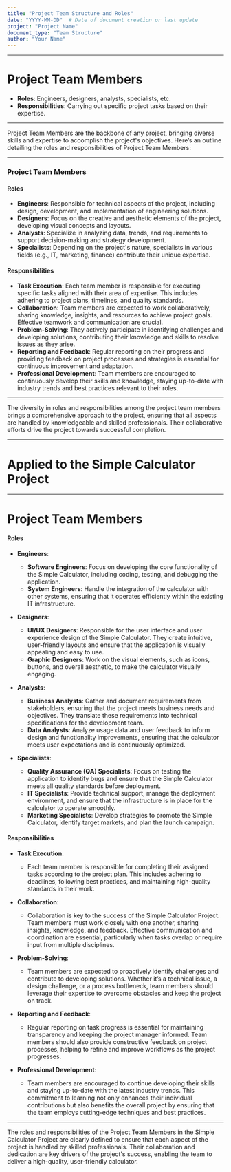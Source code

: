 ```yaml
---
title: "Project Team Structure and Roles"
date: "YYYY-MM-DD"  # Date of document creation or last update
project: "Project Name"
document_type: "Team Structure"
author: "Your Name"
---
```

---
# Project Team Members

- **Roles**: Engineers, designers, analysts, specialists, etc.
- **Responsibilities**: Carrying out specific project tasks based on their expertise.

---
Project Team Members are the backbone of any project, bringing diverse skills and expertise to accomplish the project's objectives. Here’s an outline detailing the roles and responsibilities of Project Team Members:

---

### Project Team Members

#### Roles
- **Engineers**: Responsible for technical aspects of the project, including design, development, and implementation of engineering solutions.
- **Designers**: Focus on the creative and aesthetic elements of the project, developing visual concepts and layouts.
- **Analysts**: Specialize in analyzing data, trends, and requirements to support decision-making and strategy development.
- **Specialists**: Depending on the project's nature, specialists in various fields (e.g., IT, marketing, finance) contribute their unique expertise.

#### Responsibilities
- **Task Execution**: Each team member is responsible for executing specific tasks aligned with their area of expertise. This includes adhering to project plans, timelines, and quality standards.
- **Collaboration**: Team members are expected to work collaboratively, sharing knowledge, insights, and resources to achieve project goals. Effective teamwork and communication are crucial.
- **Problem-Solving**: They actively participate in identifying challenges and developing solutions, contributing their knowledge and skills to resolve issues as they arise.
- **Reporting and Feedback**: Regular reporting on their progress and providing feedback on project processes and strategies is essential for continuous improvement and adaptation.
- **Professional Development**: Team members are encouraged to continuously develop their skills and knowledge, staying up-to-date with industry trends and best practices relevant to their roles.

---

The diversity in roles and responsibilities among the project team members brings a comprehensive approach to the project, ensuring that all aspects are handled by knowledgeable and skilled professionals. Their collaborative efforts drive the project towards successful completion.

 ---
# Applied to the Simple Calculator Project

---
# Project Team Members

#### Roles

- **Engineers**:
  - **Software Engineers**: Focus on developing the core functionality of the Simple Calculator, including coding, testing, and debugging the application.
  - **System Engineers**: Handle the integration of the calculator with other systems, ensuring that it operates efficiently within the existing IT infrastructure.
  
- **Designers**:
  - **UI/UX Designers**: Responsible for the user interface and user experience design of the Simple Calculator. They create intuitive, user-friendly layouts and ensure that the application is visually appealing and easy to use.
  - **Graphic Designers**: Work on the visual elements, such as icons, buttons, and overall aesthetic, to make the calculator visually engaging.

- **Analysts**:
  - **Business Analysts**: Gather and document requirements from stakeholders, ensuring that the project meets business needs and objectives. They translate these requirements into technical specifications for the development team.
  - **Data Analysts**: Analyze usage data and user feedback to inform design and functionality improvements, ensuring that the calculator meets user expectations and is continuously optimized.

- **Specialists**:
  - **Quality Assurance (QA) Specialists**: Focus on testing the application to identify bugs and ensure that the Simple Calculator meets all quality standards before deployment.
  - **IT Specialists**: Provide technical support, manage the deployment environment, and ensure that the infrastructure is in place for the calculator to operate smoothly.
  - **Marketing Specialists**: Develop strategies to promote the Simple Calculator, identify target markets, and plan the launch campaign.

#### Responsibilities

- **Task Execution**:
  - Each team member is responsible for completing their assigned tasks according to the project plan. This includes adhering to deadlines, following best practices, and maintaining high-quality standards in their work.
  
- **Collaboration**:
  - Collaboration is key to the success of the Simple Calculator Project. Team members must work closely with one another, sharing insights, knowledge, and feedback. Effective communication and coordination are essential, particularly when tasks overlap or require input from multiple disciplines.
  
- **Problem-Solving**:
  - Team members are expected to proactively identify challenges and contribute to developing solutions. Whether it’s a technical issue, a design challenge, or a process bottleneck, team members should leverage their expertise to overcome obstacles and keep the project on track.
  
- **Reporting and Feedback**:
  - Regular reporting on task progress is essential for maintaining transparency and keeping the project manager informed. Team members should also provide constructive feedback on project processes, helping to refine and improve workflows as the project progresses.
  
- **Professional Development**:
  - Team members are encouraged to continue developing their skills and staying up-to-date with the latest industry trends. This commitment to learning not only enhances their individual contributions but also benefits the overall project by ensuring that the team employs cutting-edge techniques and best practices.

---

The roles and responsibilities of the Project Team Members in the Simple Calculator Project are clearly defined to ensure that each aspect of the project is handled by skilled professionals. Their collaboration and dedication are key drivers of the project's success, enabling the team to deliver a high-quality, user-friendly calculator. 